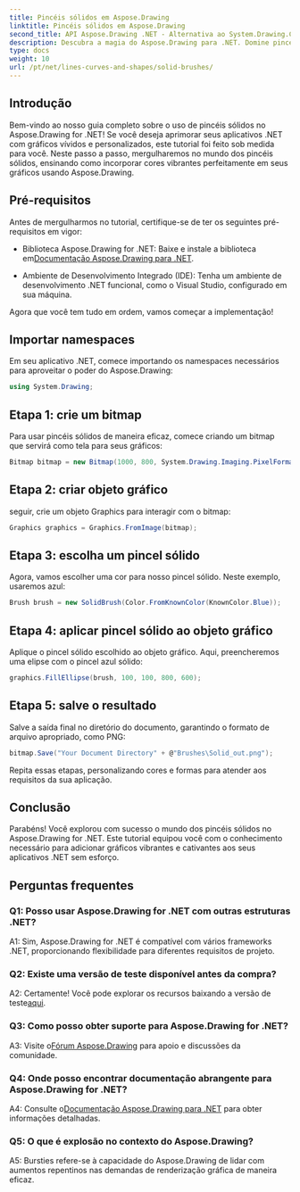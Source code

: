 ```yaml
---
title: Pincéis sólidos em Aspose.Drawing
linktitle: Pincéis sólidos em Aspose.Drawing
second_title: API Aspose.Drawing .NET - Alternativa ao System.Drawing.Common
description: Descubra a magia do Aspose.Drawing para .NET. Domine pincéis sólidos neste guia passo a passo para obter gráficos vibrantes.
type: docs
weight: 10
url: /pt/net/lines-curves-and-shapes/solid-brushes/
---
```

## Introdução

Bem-vindo ao nosso guia completo sobre o uso de pincéis sólidos no Aspose.Drawing for .NET! Se você deseja aprimorar seus aplicativos .NET com gráficos vívidos e personalizados, este tutorial foi feito sob medida para você. Neste passo a passo, mergulharemos no mundo dos pincéis sólidos, ensinando como incorporar cores vibrantes perfeitamente em seus gráficos usando Aspose.Drawing.

## Pré-requisitos

Antes de mergulharmos no tutorial, certifique-se de ter os seguintes pré-requisitos em vigor:

-  Biblioteca Aspose.Drawing for .NET: Baixe e instale a biblioteca em[Documentação Aspose.Drawing para .NET](https://reference.aspose.com/drawing/net/).

- Ambiente de Desenvolvimento Integrado (IDE): Tenha um ambiente de desenvolvimento .NET funcional, como o Visual Studio, configurado em sua máquina.

Agora que você tem tudo em ordem, vamos começar a implementação!

## Importar namespaces

Em seu aplicativo .NET, comece importando os namespaces necessários para aproveitar o poder do Aspose.Drawing:

```csharp
using System.Drawing;
```

## Etapa 1: crie um bitmap

Para usar pincéis sólidos de maneira eficaz, comece criando um bitmap que servirá como tela para seus gráficos:

```csharp
Bitmap bitmap = new Bitmap(1000, 800, System.Drawing.Imaging.PixelFormat.Format32bppPArgb);
```

## Etapa 2: criar objeto gráfico

seguir, crie um objeto Graphics para interagir com o bitmap:

```csharp
Graphics graphics = Graphics.FromImage(bitmap);
```

## Etapa 3: escolha um pincel sólido

Agora, vamos escolher uma cor para nosso pincel sólido. Neste exemplo, usaremos azul:

```csharp
Brush brush = new SolidBrush(Color.FromKnownColor(KnownColor.Blue));
```

## Etapa 4: aplicar pincel sólido ao objeto gráfico

Aplique o pincel sólido escolhido ao objeto gráfico. Aqui, preencheremos uma elipse com o pincel azul sólido:

```csharp
graphics.FillEllipse(brush, 100, 100, 800, 600);
```

## Etapa 5: salve o resultado

Salve a saída final no diretório do documento, garantindo o formato de arquivo apropriado, como PNG:

```csharp
bitmap.Save("Your Document Directory" + @"Brushes\Solid_out.png");
```

Repita essas etapas, personalizando cores e formas para atender aos requisitos da sua aplicação.

## Conclusão

Parabéns! Você explorou com sucesso o mundo dos pincéis sólidos no Aspose.Drawing for .NET. Este tutorial equipou você com o conhecimento necessário para adicionar gráficos vibrantes e cativantes aos seus aplicativos .NET sem esforço.

## Perguntas frequentes

### Q1: Posso usar Aspose.Drawing for .NET com outras estruturas .NET?

A1: Sim, Aspose.Drawing for .NET é compatível com vários frameworks .NET, proporcionando flexibilidade para diferentes requisitos de projeto.

### Q2: Existe uma versão de teste disponível antes da compra?

A2: Certamente! Você pode explorar os recursos baixando a versão de teste[aqui](https://releases.aspose.com/).

### Q3: Como posso obter suporte para Aspose.Drawing for .NET?

 A3: Visite o[Fórum Aspose.Drawing](https://forum.aspose.com/c/diagram/17) para apoio e discussões da comunidade.

### Q4: Onde posso encontrar documentação abrangente para Aspose.Drawing for .NET?

A4: Consulte o[Documentação Aspose.Drawing para .NET](https://reference.aspose.com/drawing/net/) para obter informações detalhadas.

### Q5: O que é explosão no contexto do Aspose.Drawing?

A5: Bursties refere-se à capacidade do Aspose.Drawing de lidar com aumentos repentinos nas demandas de renderização gráfica de maneira eficaz.